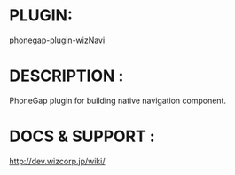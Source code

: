 


# PLUGIN: 

phonegap-plugin-wizNavi



# DESCRIPTION :

PhoneGap plugin for building native navigation component.



# DOCS & SUPPORT :

http://dev.wizcorp.jp/wiki/